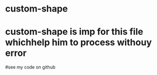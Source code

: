 # custom-shape
# custom-shape is imp for this file whichhelp him to process withouy error
#see my code on github
